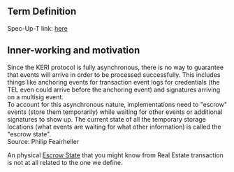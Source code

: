 ## Term Definition

Spec-Up-T link: <a href='https://weboftrust.github.io/WOT-terms/docs/glossary/escrow-state'>here</a>

## Inner-working and motivation
Since the KERI protocol is fully asynchronous, there is no way to guarantee that events will arrive in order to be processed successfully.  This includes things like anchoring events for transaction event logs for credentials (the TEL even could arrive before the anchoring event) and signatures arriving on a multisig event.  
To account for this asynchronous nature, implementations need to "escrow" events (store them temporarily) while waiting for other events or additional signatures to show up.   The current state of all the temporary storage locations (what events are waiting for what other information) is called the "escrow state".  
Source: Philip Feairheller

An physical [Escrow State](https://www.answers.com/Q/What_is_an_escrow_state) that you might know from Real Estate transaction is not at all related to the one we define.
